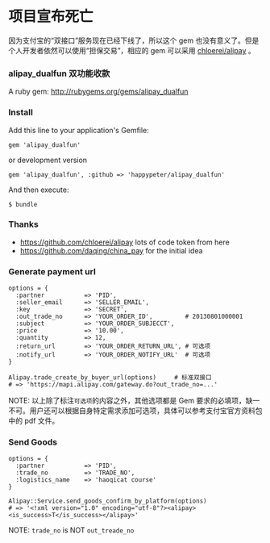 # 项目宣布死亡

因为支付宝的“双接口”服务现在已经下线了，所以这个 gem 也没有意义了。但是个人开发者依然可以使用“担保交易”，相应的 gem 可以采用 [chloerei/alipay](https://github.com/chloerei/alipay) 。



### alipay_dualfun 双功能收款

A ruby gem: <http://rubygems.org/gems/alipay_dualfun>


### Install

Add this line to your application's Gemfile:

    gem 'alipay_dualfun'


or development version

    gem 'alipay_dualfun', :github => 'happypeter/alipay_dualfun'

And then execute:

    $ bundle

### Thanks

- <https://github.com/chloerei/alipay> lots of code token from here
- <https://github.com/daqing/china_pay> for the initial idea


### Generate payment url

    options = {
      :partner           => 'PID',
      :seller_email      => 'SELLER_EMAIL',
      :key               => 'SECRET',
      :out_trade_no      => 'YOUR_ORDER_ID',         # 20130801000001
      :subject           => 'YOUR_ORDER_SUBJECCT', 
      :price             => '10.00',
      :quantity          => 12,
      :return_url        => 'YOUR_ORDER_RETURN_URL', # 可选项
      :notify_url        => 'YOUR_ORDER_NOTIFY_URL'  # 可选项
    }

    Alipay.trade_create_by_buyer_url(options)     # 标准双接口
    # => 'https://mapi.alipay.com/gateway.do?out_trade_no=...'

NOTE: 以上除了标注`可选项`的内容之外，其他选项都是 Gem 要求的必填项，缺一不可。用户还可以根据自身特定需求添加可选项，具体可以参考支付宝官方资料包中的 pdf 文件。

### Send Goods

    options = {
      :partner           => 'PID',
      :trade_no          => 'TRADE_NO',
      :logistics_name    => 'haoqicat course'
    }

    Alipay::Service.send_goods_confirm_by_platform(options)
    # => '<!xml version="1.0" encoding="utf-8"?><alipay><is_success>T</is_success></alipay>'

NOTE: `trade_no` is NOT `out_treade_no`
